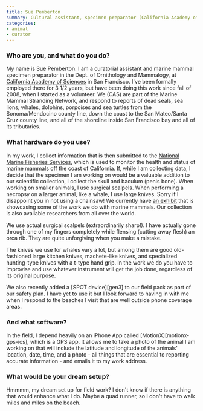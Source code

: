 ```yaml
---
title: Sue Pemberton
summary: Cultural assistant, specimen preparator (California Academy of Sciences)
categories:
- animal
- curator
---
```


### Who are you, and what do you do?

My name is Sue Pemberton. I am a curatorial assistant and marine mammal specimen preparator in the Dept. of Ornithology and Mammalogy, at [California Academy of Sciences](http://www.calacademy.org/ "The CAS website.") in San Francisco. I've been formally employed there for 3 1/2 years, but have been doing this work since fall of 2008, when I started as a volunteer. We (CAS) are part of the Marine Mammal Stranding Network, and respond to reports of dead seals, sea lions, whales, dolphins, porpoises and sea turtles from the Sonoma/Mendocino county line, down the coast to the San Mateo/Santa Cruz county line, and all of the shoreline inside San Francisco bay and all of its tributaries. 

### What hardware do you use?

In my work, I collect information that is then submitted to the [National Marine Fisheries Services](http://www.nmfs.noaa.gov/ "The US government's marine and fisheries service."), which is used to monitor the health and status of marine mammals off the coast of California. If, while I am collecting data, I decide that the specimen I am working on would be a valuable addition to our scientific collection, I collect the skull and baculum (penis bone). When working on smaller animals, I use surgical scalpels. When performing a necropsy on a larger animal, like a whale, I use large knives. Sorry if I disappoint you in not using a chainsaw! We currently have [an exhibit](http://calacademy.org/academy/exhibits/skulls/ "The 'Skulls' exhibition at the CAS.") that is showcasing some of the work we do with marine mammals. Our collection is also available researchers from all over the world. 

We use actual surgical scalpels (extraordinarily sharp!). I have actually gone through one of my fingers completely while flensing (cutting away flesh) an orca rib. They are quite unforgiving when you make a mistake. 

The knives we use for whales vary a lot, but among them are good old-fashioned large kitchen knives, machete-like knives, and specialized hunting-type knives with a t-type hand grip. In the work we do you have to improvise and use whatever instrument will get the job done, regardless of its original purpose.

We also recently added a [SPOT device][gen3] to our field pack as part of our safety plan. I have yet to use it but I look forward to having in with me when I respond to the beaches I visit that are well outside phone coverage areas.

### And what software?

In the field, I depend heavily on an iPhone App called [MotionX][motionx-gps-ios], which is a GPS app. It allows me to take a photo of the animal I am working on that will include the latitude and longitude of the animals' location, date, time, and a photo - all things that are essential to reporting accurate information - and emails it to my work address.

### What would be your dream setup?

Hmmmm, my dream set up for field work? I don't know if there is anything that would enhance what I do. Maybe a quad runner, so I don't have to walk miles and miles on the beach.